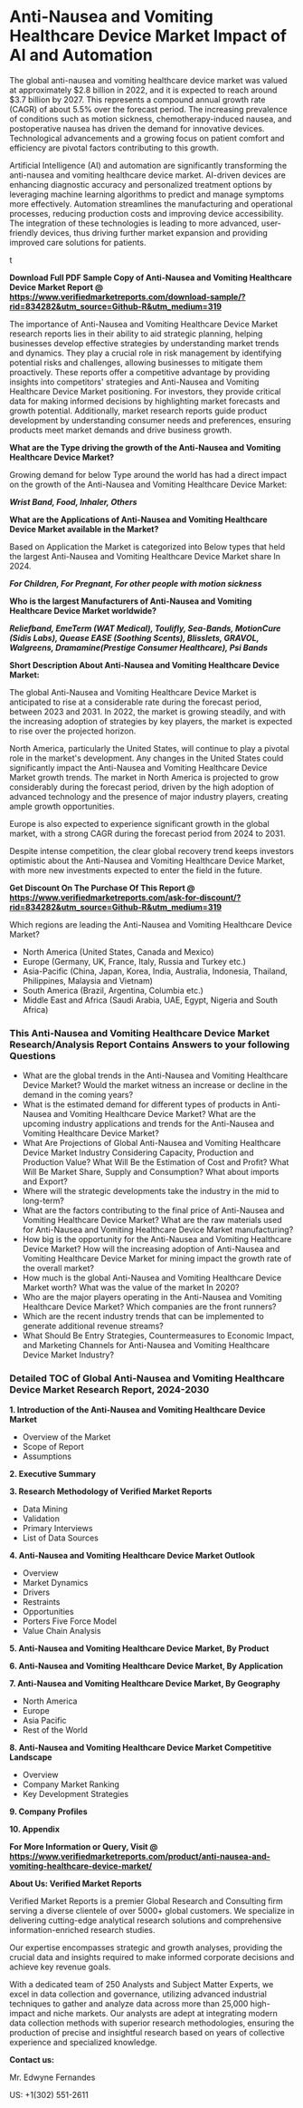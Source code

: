 <meta name="title" content="Global Anti-Nausea and Vomiting Healthcare Device Market Impact of AI and Automation"><meta name="description" content="The global anti-nausea and vomiting healthcare device market was valued at approximately $2.8 billion in 2022, and it is expected to reach around $3.7 billion by 2027."><meta name="title" content="Anti-Nausea and Vomiting Healthcare Device Market Size, Share, Scope, Trends, Growth, Opportunities, Analysis, Forecast"><h1>Anti-Nausea and Vomiting Healthcare Device Market Impact of AI and Automation</h1><p>The global anti-nausea and vomiting healthcare device market was valued at approximately $2.8 billion in 2022, and it is expected to reach around $3.7 billion by 2027. This represents a compound annual growth rate (CAGR) of about 5.5% over the forecast period. The increasing prevalence of conditions such as motion sickness, chemotherapy-induced nausea, and postoperative nausea has driven the demand for innovative devices. Technological advancements and a growing focus on patient comfort and efficiency are pivotal factors contributing to this growth.</p><p>Artificial Intelligence (AI) and automation are significantly transforming the anti-nausea and vomiting healthcare device market. AI-driven devices are enhancing diagnostic accuracy and personalized treatment options by leveraging machine learning algorithms to predict and manage symptoms more effectively. Automation streamlines the manufacturing and operational processes, reducing production costs and improving device accessibility. The integration of these technologies is leading to more advanced, user-friendly devices, thus driving further market expansion and providing improved care solutions for patients.</p>t</p><p id="" class=""><strong>Download Full PDF Sample Copy of Anti-Nausea and Vomiting Healthcare Device Market Report @ <a href="https://www.verifiedmarketreports.com/download-sample/?rid=834282&utm_source=Github-R&utm_medium=319" target="_blank">https://www.verifiedmarketreports.com/download-sample/?rid=834282&utm_source=Github-R&utm_medium=319</a></strong></p><p>The importance of&nbsp;Anti-Nausea and Vomiting Healthcare Device Market research reports lies in their ability to aid strategic planning, helping businesses develop effective strategies by understanding market trends and dynamics. They play a crucial role in risk management by identifying potential risks and challenges, allowing businesses to mitigate them proactively. These reports offer a competitive advantage by providing insights into competitors' strategies and Anti-Nausea and Vomiting Healthcare Device Market positioning. For investors, they provide critical data for making informed decisions by highlighting market forecasts and growth potential. Additionally, market research reports guide product development by understanding consumer needs and preferences, ensuring products meet market demands and drive business growth.</p><p><strong>What are the&nbsp;Type driving the growth of the Anti-Nausea and Vomiting Healthcare Device Market?</strong></p><p id="" class="">Growing demand for below Type around the world has had a direct impact on the growth of the Anti-Nausea and Vomiting Healthcare Device Market:</p><em><strong>Wrist Band, Food, Inhaler, Others</strong></em></p><strong>What are the&nbsp;Applications&nbsp;of Anti-Nausea and Vomiting Healthcare Device Market available in the Market?</strong></p><p id="" class="">Based on Application the Market is categorized into Below types that held the largest Anti-Nausea and Vomiting Healthcare Device Market share In 2024.</p><em><strong>For Children, For Pregnant, For other people with motion sickness</strong></em></p><strong>Who is the largest Manufacturers of Anti-Nausea and Vomiting Healthcare Device Market worldwide?</strong></p><p><em><strong>Reliefband, EmeTerm (WAT Medical), Toulifly, Sea-Bands, MotionCure (Sidis Labs), Quease EASE (Soothing Scents), Blisslets, GRAVOL, Walgreens, Dramamine(Prestige Consumer Healthcare), Psi Bands</strong></em></p><p id="" class=""><strong>Short Description About Anti-Nausea and Vomiting Healthcare Device Market:</strong></p><p>The global Anti-Nausea and Vomiting Healthcare Device Market is anticipated to rise at a considerable rate during the forecast period, between 2023 and 2031. In 2022, the market is growing steadily, and with the increasing adoption of strategies by key players, the market is expected to rise over the projected horizon.</p><p>North America, particularly the United States, will continue to play a pivotal role in the market's development. Any changes in the United States could significantly impact the Anti-Nausea and Vomiting Healthcare Device Market growth trends. The market in North America is projected to grow considerably during the forecast period, driven by the high adoption of advanced technology and the presence of major industry players, creating ample growth opportunities.</p><p>Europe is also expected to experience significant growth in the global market, with a strong CAGR during the forecast period from 2024 to 2031.</p><p>Despite intense competition, the clear global recovery trend keeps investors optimistic about the Anti-Nausea and Vomiting Healthcare Device Market, with more new investments expected to enter the field in the future.</p><p id="" class=""><strong>Get Discount On The Purchase Of This Report @ <a href="https://www.verifiedmarketreports.com/ask-for-discount/?rid=834282&utm_source=Github-R&utm_medium=319" target="_blank">https://www.verifiedmarketreports.com/ask-for-discount/?rid=834282&utm_source=Github-R&utm_medium=319</a></strong></p>Which regions are leading the Anti-Nausea and Vomiting Healthcare Device Market?</p><ul><li>North America (United States, Canada and Mexico)</li><li>Europe (Germany, UK, France, Italy, Russia and Turkey etc.)</li><li>Asia-Pacific (China, Japan, Korea, India, Australia, Indonesia, Thailand, Philippines, Malaysia and Vietnam)</li><li>South America (Brazil, Argentina, Columbia etc.)</li><li>Middle East and Africa (Saudi Arabia, UAE, Egypt, Nigeria and South Africa)</li></ul><h3 id="" class="">This Anti-Nausea and Vomiting Healthcare Device Market Research/Analysis Report Contains Answers to your following Questions</h3><ul><li>What are the global trends in the Anti-Nausea and Vomiting Healthcare Device Market? Would the market witness an increase or decline in the demand in the coming years?</li><li>What is the estimated demand for different types of products in Anti-Nausea and Vomiting Healthcare Device Market? What are the upcoming industry applications and trends for the Anti-Nausea and Vomiting Healthcare Device Market?</li><li>What Are Projections of Global Anti-Nausea and Vomiting Healthcare Device Market Industry Considering Capacity, Production and Production Value? What Will Be the Estimation of Cost and Profit? What Will Be Market Share, Supply and Consumption? What about imports and Export?</li><li>Where will the strategic developments take the industry in the mid to long-term?</li><li>What are the factors contributing to the final price of Anti-Nausea and Vomiting Healthcare Device Market? What are the raw materials used for Anti-Nausea and Vomiting Healthcare Device Market manufacturing?</li><li>How big is the opportunity for the Anti-Nausea and Vomiting Healthcare Device Market? How will the increasing adoption of Anti-Nausea and Vomiting Healthcare Device Market for mining impact the growth rate of the overall market?</li><li>How much is the global Anti-Nausea and Vomiting Healthcare Device Market worth? What was the value of the market In 2020?</li><li>Who are the major players operating in the Anti-Nausea and Vomiting Healthcare Device Market? Which companies are the front runners?</li><li>Which are the recent industry trends that can be implemented to generate additional revenue streams?</li><li>What Should Be Entry Strategies, Countermeasures to Economic Impact, and Marketing Channels for Anti-Nausea and Vomiting Healthcare Device Market Industry?</li></ul><h3 id="" class="">Detailed TOC of Global Anti-Nausea and Vomiting Healthcare Device Market Research Report, 2024-2030</h3><p id="" class=""><strong>1. Introduction of the Anti-Nausea and Vomiting Healthcare Device Market</strong></p><ul><li>Overview of the Market</li><li>Scope of Report</li><li>Assumptions</li></ul><p id="" class=""><strong>2. Executive Summary</strong></p><p id="" class=""><strong>3. Research Methodology of Verified Market Reports</strong></p><ul><li>Data Mining</li><li>Validation</li><li>Primary Interviews</li><li>List of Data Sources</li></ul><p id="" class=""><strong>4. Anti-Nausea and Vomiting Healthcare Device Market Outlook</strong></p><ul><li>Overview</li><li>Market Dynamics</li><li>Drivers</li><li>Restraints</li><li>Opportunities</li><li>Porters Five Force Model</li><li>Value Chain Analysis</li></ul><p id="" class=""><strong>5. Anti-Nausea and Vomiting Healthcare Device Market, By Product</strong></p><p id="" class=""><strong>6. Anti-Nausea and Vomiting Healthcare Device Market, By Application</strong></p><p id="" class=""><strong>7. Anti-Nausea and Vomiting Healthcare Device Market, By Geography</strong></p><ul><li>North America</li><li>Europe</li><li>Asia Pacific</li><li>Rest of the World</li></ul><p id="" class=""><strong>8. Anti-Nausea and Vomiting Healthcare Device Market Competitive Landscape</strong></p><ul><li>Overview</li><li>Company Market Ranking</li><li>Key Development Strategies</li></ul><p id="" class=""><strong>9. Company Profiles</strong></p><p id="" class=""><strong>10. Appendix</strong></p><p id="" class=""><strong>For More Information or Query, Visit @ <a href="https://www.verifiedmarketreports.com/product/anti-nausea-and-vomiting-healthcare-device-market/" target="_blank">https://www.verifiedmarketreports.com/product/anti-nausea-and-vomiting-healthcare-device-market/</a></strong></p><p id="" class=""><strong>About Us: Verified Market Reports</strong></p><p id="" class="">Verified Market Reports is a premier Global Research and Consulting firm serving a diverse clientele of over 5000+ global customers. We specialize in delivering cutting-edge analytical research solutions and comprehensive information-enriched research studies.</p><p id="" class="">Our expertise encompasses strategic and growth analyses, providing the crucial data and insights required to make informed corporate decisions and achieve key revenue goals.</p><p id="" class="">With a dedicated team of 250 Analysts and Subject Matter Experts, we excel in data collection and governance, utilizing advanced industrial techniques to gather and analyze data across more than 25,000 high-impact and niche markets. Our analysts are adept at integrating modern data collection methods with superior research methodologies, ensuring the production of precise and insightful research based on years of collective experience and specialized knowledge.</p><p id="" class=""><strong>Contact us:</strong></p><p id="" class="">Mr. Edwyne Fernandes</p><p id="" class="">US: +1(302) 551-2611</p>